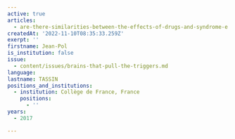 ```yaml
---
active: true
articles:
  - are-there-similarities-between-the-effects-of-drugs-and-syndrome-e
createdAt: '2022-11-10T08:35:33.259Z'
exerpt: ''
firstname: Jean-Pol
is_institution: false
issue:
  - content/issues/brains-that-pull-the-triggers.md
language:
lastname: TASSIN
positions_and_institutions:
  - institution: Collège de France, France
    positions:
      - ''
years:
  - 2017

---
```

